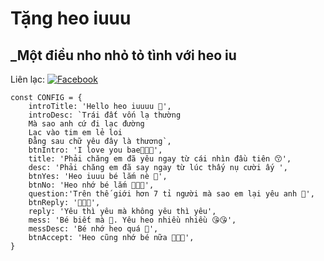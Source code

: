 # Tặng heo iuuu
## _Một điều nho nhỏ tỏ tình với heo iu 

Liên lạc: 
[![Facebook](https://i.imgur.com/GRqy96ts.jpg)](https://www.facebook.com/ttrang1205)



```
const CONFIG = {
    introTitle: 'Hello heo iuuuu 🥰',
    introDesc: `Trái đất vốn lạ thường
    Mà sao anh cứ đi lạc đường
    Lạc vào tim em lẻ loi
    Đằng sau chữ yêu đây là thương`,
    btnIntro: 'I love you bae🥰🥰🥰',
    title: 'Phải chăng em đã yêu ngay từ cái nhìn đầu tiên 😙',
    desc: 'Phải chăng em đã say ngay từ lúc thấy nụ cười ấy ',
    btnYes: 'Heo iuuu bé lắm nè 🥰',
    btnNo: 'Heo nhớ bé lắm 🥰🥰🥰',
    question:'Trên thế giới hơn 7 tỉ người mà sao em lại yêu anh 🥰',
    btnReply: '🥰🥰🥰',
    reply: 'Yêu thì yêu mà không yêu thì yêu',
    mess: 'Bé biết mà 🥰. Yêu heo nhiều nhiều 😘😘',
    messDesc: 'Bé nhớ heo quá 🥰',
    btnAccept: 'Heo cũng nhớ bé nữa 🥰🥰🥰',
}
```

